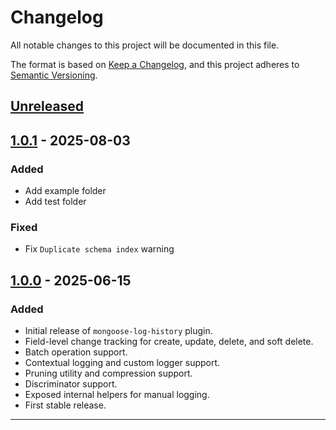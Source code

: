 # Changelog

All notable changes to this project will be documented in this file.

The format is based on [Keep a Changelog](https://keepachangelog.com/en/1.0.0/),
and this project adheres to [Semantic Versioning](https://semver.org/spec/v2.0.0.html).

## [Unreleased]

## [1.0.1] - 2025-08-03

### Added

- Add example folder
- Add test folder

### Fixed

- Fix `Duplicate schema index` warning

## [1.0.0] - 2025-06-15

### Added

- Initial release of `mongoose-log-history` plugin.
- Field-level change tracking for create, update, delete, and soft delete.
- Batch operation support.
- Contextual logging and custom logger support.
- Pruning utility and compression support.
- Discriminator support.
- Exposed internal helpers for manual logging.
- First stable release.

---

[Unreleased]: https://github.com/granitebps/mongoose-log-history/compare/v1.0.1...HEAD
[1.0.1]: https://github.com/granitebps/mongoose-log-history/releases/tag/v1.0.1
[1.0.0]: https://github.com/granitebps/mongoose-log-history/releases/tag/v1.0.0
